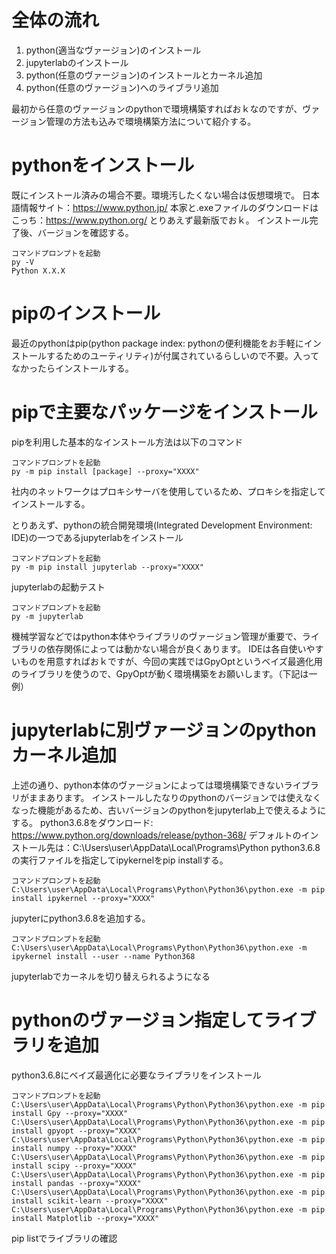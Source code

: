 # 全体の流れ
1. python(適当なヴァージョン)のインストール
2. jupyterlabのインストール
3. python(任意のヴァージョン)のインストールとカーネル追加
4. python(任意のヴァージョン)へのライブラリ追加

最初から任意のヴァージョンのpythonで環境構築すればおｋなのですが、ヴァージョン管理の方法も込みで環境構築方法について紹介する。

# pythonをインストール
既にインストール済みの場合不要。環境汚したくない場合は仮想環境で。
日本語情報サイト：https://www.python.jp/ 
本家と.exeファイルのダウンロードはこっち：https://www.python.org/
とりあえず最新版でおｋ。
インストール完了後、バージョンを確認する。

```
コマンドプロンプトを起動
py -V
Python X.X.X
```

# pipのインストール
最近のpythonはpip(python package index: pythonの便利機能をお手軽にインストールするためのユーティリティ)が付属されているらしいので不要。入ってなかったらインストールする。

# pipで主要なパッケージをインストール
pipを利用した基本的なインストール方法は以下のコマンド
```
コマンドプロンプトを起動
py -m pip install [package] --proxy="XXXX"
```
社内のネットワークはプロキシサーバを使用しているため、プロキシを指定してインストールする。

とりあえず、pythonの統合開発環境(Integrated Development Environment: IDE)の一つであるjupyterlabをインストール
```
コマンドプロンプトを起動
py -m pip install jupyterlab --proxy="XXXX"
```

jupyterlabの起動テスト
```
コマンドプロンプトを起動
py -m jupyterlab
```

機械学習などではpython本体やライブラリのヴァージョン管理が重要で、ライブラリの依存関係によっては動かない場合が良くあります。
IDEは各自使いやすいものを用意すればおｋですが、今回の実践ではGpyOptというベイズ最適化用のライブラリを使うので、GpyOptが動く環境構築をお願いします。（下記は一例）

# jupyterlabに別ヴァージョンのpythonカーネル追加
上述の通り、python本体のヴァージョンによっては環境構築できないライブラリがままあります。
インストールしたなりのpythonのバージョンでは使えなくなった機能があるため、古いバージョンのpythonをjupyterlab上で使えるようにする。
python3.6.8をダウンロード: https://www.python.org/downloads/release/python-368/
デフォルトのインストール先は：C:\Users\user\AppData\Local\Programs\Python
python3.6.8の実行ファイルを指定してipykernelをpip installする。
```
コマンドプロンプトを起動
C:\Users\user\AppData\Local\Programs\Python\Python36\python.exe -m pip install ipykernel --proxy="XXXX"
```
jupyterにpython3.6.8を追加する。
```
コマンドプロンプトを起動
C:\Users\user\AppData\Local\Programs\Python\Python36\python.exe -m ipykernel install --user --name Python368
```
jupyterlabでカーネルを切り替えられるようになる

# pythonのヴァージョン指定してライブラリを追加
python3.6.8にベイズ最適化に必要なライブラリをインストール
```
コマンドプロンプトを起動
C:\Users\user\AppData\Local\Programs\Python\Python36\python.exe -m pip install Gpy --proxy="XXXX"
C:\Users\user\AppData\Local\Programs\Python\Python36\python.exe -m pip install gpyopt --proxy="XXXX"
C:\Users\user\AppData\Local\Programs\Python\Python36\python.exe -m pip install numpy --proxy="XXXX"
C:\Users\user\AppData\Local\Programs\Python\Python36\python.exe -m pip install scipy --proxy="XXXX"
C:\Users\user\AppData\Local\Programs\Python\Python36\python.exe -m pip install pandas --proxy="XXXX"
C:\Users\user\AppData\Local\Programs\Python\Python36\python.exe -m pip install scikit-learn --proxy="XXXX"
C:\Users\user\AppData\Local\Programs\Python\Python36\python.exe -m pip install Matplotlib --proxy="XXXX"
```
pip listでライブラリの確認
